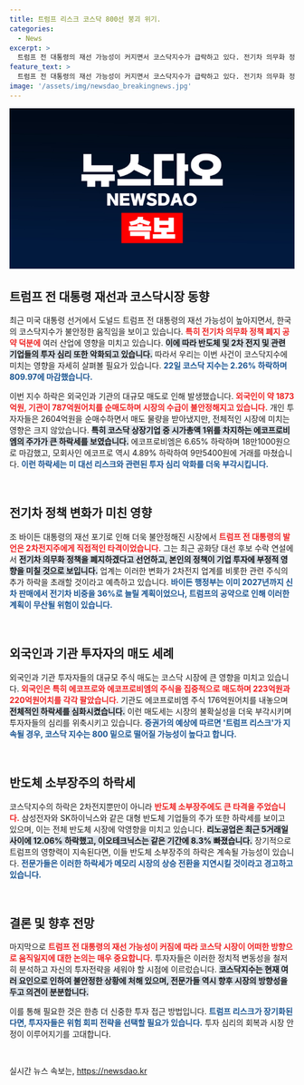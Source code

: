 ```yaml
---
title: 트럼프 리스크 코스닥 800선 붕괴 위기.
categories:
  - News
excerpt: >
  트럼프 전 대통령의 재선 가능성이 커지면서 코스닥지수가 급락하고 있다. 전기차 의무화 정책 폐지 발표 이후 2차전지주와 반도체 소부장주가 큰 타격을 받고 있으며, 투자 심리에 악영향을 미치고 있다.
feature_text: >
  트럼프 전 대통령의 재선 가능성이 커지면서 코스닥지수가 급락하고 있다. 전기차 의무화 정책 폐지 발표 이후 2차전지주와 반도체 소부장주가 큰 타격을 받고 있으며, 투자 심리에 악영향을 미치고 있다.
image: '/assets/img/newsdao_breakingnews.jpg'
---
```


<p><img src="/assets/img/newsdao_breakingnews.jpg" alt="cryptoinkorea 속보" /></p>

<h2 data-ke-size="size26">트럼프 전 대통령 재선과 코스닥시장 동향</h2>

<p data-ke-size="size16">최근 미국 대통령 선거에서 도널드 트럼프 전 대통령의 재선 가능성이 높아지면서, 한국의 코스닥지수가 불안정한 움직임을 보이고 있습니다. <b><span style="color: #ee2323;">특히 전기차 의무화 정책 폐지 공약 덕분에</span></b> 여러 산업에 영향을 미치고 있습니다. <b><span style="background-color: #21538527;">이에 따라 반도체 및 2차 전지 및 관련 기업들의 투자 심리 또한 악화되고 있습니다.</span></b> 따라서 우리는 이번 사건이 코스닥지수에 미치는 영향을 자세히 살펴볼 필요가 있습니다. <b><span style="color: #1a5490;"> 22일 코스닥 지수는 2.26% 하락하며 809.97에 마감했습니다.</span></b></p>

<p data-ke-size="size16">이번 지수 하락은 외국인과 기관의 대규모 매도로 인해 발생했습니다. <b><span style="color: #ee2323;">외국인이 약 1873억원, 기관이 787억원어치를 순매도하며 시장의 수급이 불안정해지고 있습니다.</span></b> 개인 투자자들은 2604억원을 순매수하면서 매도 물량을 받아냈지만, 전체적인 시장에 미치는 영향은 크지 않았습니다. <b><span style="background-color: #21538527;">특히 코스닥 상장기업 중 시가총액 1위를 차지하는 에코프로비엠의 주가가 큰 하락세를 보였습니다.</span></b> 에코프로비엠은 6.65% 하락하며 18만1000원으로 마감했고, 모회사인 에코프로 역시 4.89% 하락하여 9만5400원에 거래를 마쳤습니다. <b><span style="color: #1a5490;">이런 하락세는 미 대선 리스크와 관련된 투자 심리 악화를 더욱 부각시킵니다.</span></b></p>

<p data-ke-size="size16">&nbsp;</p>

<h2 data-ke-size="size26">전기차 정책 변화가 미친 영향</h2>

<p data-ke-size="size16">조 바이든 대통령의 재선 포기로 인해 더욱 불안정해진 시장에서 <b><span style="color: #ee2323;">트럼프 전 대통령의 발언은 2차전지주에게 직접적인 타격이었습니다.</span></b> 그는 최근 공화당 대선 후보 수락 연설에서 <b><span style="background-color: #21538527;">전기차 의무화 정책을 폐지하겠다고 선언하고, 본인의 정책이 기업 투자에 부정적 영향을 미칠 것으로 보입니다.</span></b> 업계는 이러한 변화가 2차전지 업계를 비롯한 관련 주식의 추가 하락을 초래할 것이라고 예측하고 있습니다. <b><span style="color: #1a5490;">바이든 행정부는 이미 2027년까지 신차 판매에서 전기차 비중을 36%로 늘릴 계획이었으나, 트럼프의 공약으로 인해 이러한 계획이 무산될 위험이 있습니다.</span></b></p>

<p data-ke-size="size16">&nbsp;</p>

<h2 data-ke-size="size26">외국인과 기관 투자자의 매도 세례</h2>

<p data-ke-size="size16">외국인과 기관 투자자들의 대규모 주식 매도는 코스닥 시장에 큰 영향을 미치고 있습니다. <b><span style="color: #ee2323;">외국인은 특히 에코프로와 에코프로비엠의 주식을 집중적으로 매도하며 223억원과 220억원어치를 각각 팔았습니다.</span></b> 기관도 에코프로비엠 주식 176억원어치를 내놓으며 <b><span style="background-color: #21538527;">전체적인 하락세를 심화시켰습니다.</span></b> 이런 매도세는 시장의 불확실성을 더욱 부각시키며 투자자들의 심리를 위축시키고 있습니다. <b><span style="color: #1a5490;">증권가의 예상에 따르면 '트럼프 리스크'가 지속될 경우, 코스닥 지수는 800 밑으로 떨어질 가능성이 높다고 합니다.</span></b></p>

<p data-ke-size="size16">&nbsp;</p>

<h2 data-ke-size="size26">반도체 소부장주의 하락세</h2>

<p data-ke-size="size16">코스닥지수의 하락은 2차전지뿐만이 아니라 <b><span style="color: #ee2323;">반도체 소부장주에도 큰 타격을 주었습니다.</span></b> 삼성전자와 SK하이닉스와 같은 대형 반도체 기업들의 주가 또한 하락세를 보이고 있으며, 이는 전체 반도체 시장에 악영향을 미치고 있습니다. <b><span style="background-color: #21538527;">리노공업은 최근 5거래일 사이에 12.06% 하락했고, 이오테크닉스는 같은 기간에 8.3% 빠졌습니다.</span></b> 장기적으로 트럼프의 영향력이 지속된다면, 이들 반도체 소부장주의 하락은 계속될 가능성이 있습니다. <b><span style="color: #1a5490;">전문가들은 이러한 하락세가 메모리 시장의 상승 전환을 지연시킬 것이라고 경고하고 있습니다.</span></b></p>

<p data-ke-size="size16">&nbsp;</p>

<h2 data-ke-size="size26">결론 및 향후 전망</h2>

<p data-ke-size="size16">마지막으로 <b><span style="color: #ee2323;">트럼프 전 대통령의 재선 가능성이 커짐에 따라 코스닥 시장이 어떠한 방향으로 움직일지에 대한 논의는 매우 중요합니다.</span></b> 투자자들은 이러한 정치적 변동성을 철저히 분석하고 자신의 투자전략을 세워야 할 시점에 이르렀습니다. <b><span style="background-color: #21538527;">코스닥지수는 현재 여러 요인으로 인하여 불안정한 상황에 처해 있으며, 전문가들 역시 향후 시장의 방향성을 두고 의견이 분분합니다.</span></b></p>

<p data-ke-size="size16">이를 통해 필요한 것은 한층 더 신중한 투자 접근 방법입니다. <b><span style="color: #1a5490;">트럼프 리스크가 장기화된다면, 투자자들은 위험 회피 전략을 선택할 필요가 있습니다.</span></b> 투자 심리의 회복과 시장 안정이 이루어지기를 고대합니다.</p>

<p data-ke-size="size16">&nbsp;</p>
실시간 뉴스 속보는, <a href="https://newsdao.kr" rel="dofollow">https://newsdao.kr</a>


